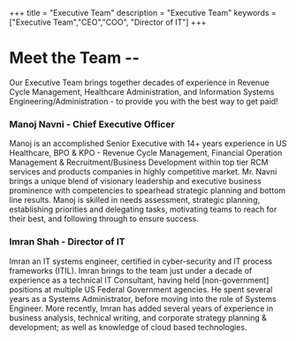 +++
title = "Executive Team"
description = "Executive Team"
keywords = ["Executive Team","CEO","COO", "Director of IT"]
+++

# Meet the Team --
Our Executive Team brings together decades of experience in Revenue Cycle Management, Healthcare Administration, and Information Systems Engineering/Administration - to provide you with the best way to get paid!

### Manoj Navni - Chief Executive Officer
Manoj is an accomplished Senior Executive with 14+ years experience in US Healthcare, BPO & KPO - Revenue Cycle Management, Financial Operation Management & Recruitment/Business Development within top tier RCM services and products companies in highly competitive market. Mr. Navni brings a unique blend of visionary leadership and executive business prominence with competencies to spearhead strategic planning and bottom line results. 
Manoj is skilled in needs assessment, strategic planning, establishing priorities and delegating tasks, motivating teams to reach for their best, and following through to ensure success.

### Imran Shah - Director of IT
Imran an IT systems engineer, certified in cyber-security and IT process frameworks (ITIL). Imran brings to the team just under a decade of experience as a technical IT Consultant, having held [non-government] positions at multiple US Federal Government agencies. He spent several years as a Systems Administrator, before moving into the role of Systems Engineer.
More recently, Imran has added several years of experience in business analysis, technical writing, and corporate strategy planning & development; as well as knowledge of cloud based technologies.
